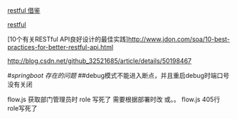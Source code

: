 [restful 借鉴](http://www.cnblogs.com/qixiaoyizhan/p/5864233.html)

[restful](http://www.cnblogs.com/moonz-wu/p/4211626.html)

[10个有关RESTful API良好设计的最佳实践]<http://www.jdon.com/soa/10-best-practices-for-better-restful-api.html>
   

http://blog.csdn.net/github_32521685/article/details/50198467



#*springboot 存在的问题*
    ##debug模式不能进入断点，并且重启debug时端口号没有关闭

   flow.js  获取部门管理员时  role 写死了   需要根据部署时改 或。。
   flow.js 405行   role写死了